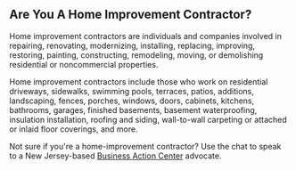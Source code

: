 ---
---
## Are You A Home Improvement Contractor?
Home improvement contractors are individuals and companies involved in repairing, renovating, modernizing, installing, replacing, improving, restoring, painting, constructing, remodeling, moving, or demolishing residential or noncommercial properties. 

Home improvement contractors include those who work on residential driveways, sidewalks, swimming pools, terraces, patios, additions, landscaping, fences, porches, windows, doors, cabinets, kitchens, bathrooms, garages, finished basements, basement waterproofing, insulation installation, roofing and siding, wall-to-wall carpeting or attached or inlaid floor coverings, and more. 

Not sure if you're a home-improvement contractor? Use the chat to speak to a New Jersey-based [Business Action Center](https://nj.gov/state/bac/bac.shtml) advocate.
